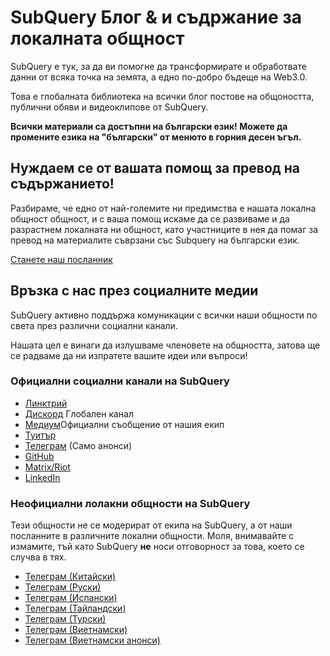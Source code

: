 # SubQuery Блог & и съдржание за локалната общност

SubQuery е тук, за да ви помогне да трансформирате и обработвате данни от всяка точка на земята, а едно по-добро бъдеще на Web3.0.

Това е глобалната библиотека на всички блог постове на общоността, публични обяви и видеоклипове от SubQuery.

**Всички материали са достъпни на български език! Можете да промените езика на "български" от менюто в горния десен ъгъл.**

## Нуждаем се от вашата помощ за превод на съдържанието!

Разбираме, че едно от най-големите ни предимства е нашата локална общност общност, и с ваша помощ искаме да се развиваме и да разрастнем локалната ни общност, като участниците в нея да помаг за превод на материалите съврзани със Subquery на български език.

[Станете наш посланник](https://doc.subquery.network/miscellaneous/ambassadors.html)

## Връзка с нас през социалните медии

SubQuery активно поддържа комуникации с всички наши общности по света през различни социални канали.

Нашата цел е винаги да излушваме членовете на общността, затова ще се радваме да ни изпратете вашите идеи или въпроси!

### Официални социални канали на SubQuery

- [Линктрий](https://linktr.ee/subquerynetwork)
- [Дискорд](https://discord.com/invite/subquery) Глобален канал
- [Медиум](https://subquery.medium.com)Официални съобщение от нашия екип
- [Туитър](https://twitter.com/subquerynetwork)
- [Телеграм](https://t.me/subquerynetwork) (Само анонси)
- [GitHub](https://github.com/SubQuery/subql)
- [Matrix/Riot](https://matrix.to/#/#subquery:matrix.org)
- [LinkedIn](https://www.linkedin.com/company/subquery)

### Неофициални лолакни общности на SubQuery

Тези общности не се модерират от екипа на SubQuery, а от наши посланните в различните локални общности. Моля, внимавайте с измамите, тъй като SubQuery **не** носи отговорност за това, което се случва в тях.

- [Телеграм (Китайски)](https://t.me/subquerychina)
- [Телеграм (Руски)](https://t.me/SubQuery_russia)
- [Телеграм (Испански)](https://t.me/SubQueryES)
- [Телеграм (Тайландски)](https://t.me/subquerynetworkthai)
- [Телеграм (Турски)](https://t.me/subquery_TR)
- [Телеграм (Виетнамски)](https://t.me/subqueryvietnam)
- [Телеграм (Виетнамски анонси)](https://t.me/subqueryannvn)
